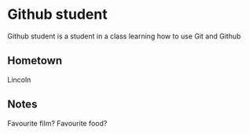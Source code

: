 # Github student

Github student is a student in a class learning how to
use Git and Github

## Hometown
Lincoln

## Notes
  Favourite film?
  Favourite food?
  